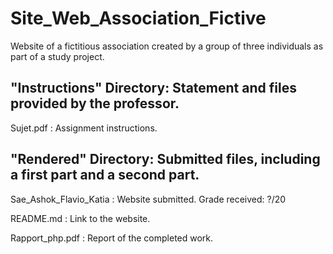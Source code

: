 # Site_Web_Association_Fictive
Website of a fictitious association created by a group of three individuals as part of a study project.

## "Instructions" Directory: Statement and files provided by the professor.
Sujet.pdf : Assignment instructions.

## "Rendered" Directory: Submitted files, including a first part and a second part.

Sae_Ashok_Flavio_Katia : Website submitted. Grade received: ?/20

README.md : Link to the website.

Rapport_php.pdf : Report of the completed work.

